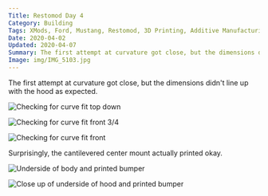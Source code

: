 ```yaml
---
Title: Restomod Day 4
Category: Building
Tags: XMods, Ford, Mustang, Restomod, 3D Printing, Additive Manufacturing, Rapid Prototyping
Date: 2020-04-02
Updated: 2020-04-07
Summary: The first attempt at curvature got close, but the dimensions didn't line up with the hood as expected.
Image: img/IMG_5103.jpg
---
```


The first attempt at curvature got close, but the dimensions didn't line up with
the hood as expected.

![Checking for curve fit top down]({attach}/img/IMG_5100.jpg)

![Checking for curve fit front 3/4]({attach}/img/IMG_5103.jpg)

![Checking for curve fit front]({attach}/img/IMG_5104.jpg)

Surprisingly, the cantilevered center mount actually printed okay.

![Underside of body and printed bumper]({attach}/img/IMG_5106.jpg)

![Close up of underside of hood and printed bumper]({attach}/img/IMG_5107.jpg)

